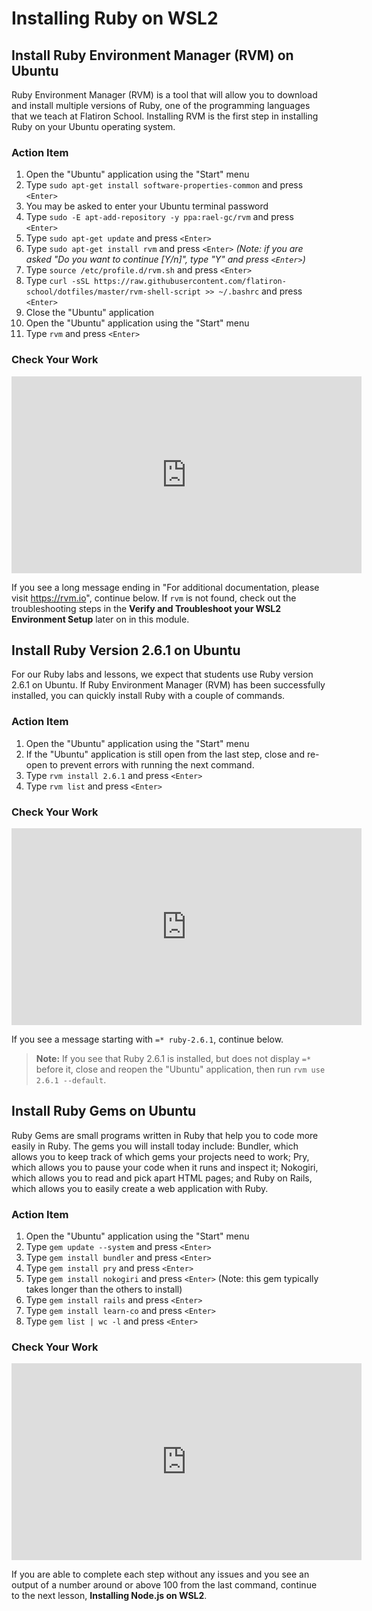# Installing Ruby on WSL2

## Install Ruby Environment Manager (RVM) on Ubuntu

Ruby Environment Manager (RVM) is a tool that will allow you to download and
install multiple versions of Ruby, one of the programming languages that we
teach at Flatiron School. Installing RVM is the first step in installing Ruby on
your Ubuntu operating system.

### Action Item

1. Open the "Ubuntu" application using the "Start" menu
2. Type `sudo apt-get install software-properties-common` and press `<Enter>`
3. You may be asked to enter your Ubuntu terminal password
4. Type `sudo -E apt-add-repository -y ppa:rael-gc/rvm` and press `<Enter>`
5. Type `sudo apt-get update` and press `<Enter>`
6. Type `sudo apt-get install rvm` and press `<Enter>` _(Note: if you are asked
   "Do you want to continue [Y/n]", type "Y" and press `<Enter>`)_
7. Type `source /etc/profile.d/rvm.sh` and press `<Enter>`
8. Type `curl -sSL https://raw.githubusercontent.com/flatiron-school/dotfiles/master/rvm-shell-script >> ~/.bashrc` and press `<Enter>`
9. Close the "Ubuntu" application
10. Open the "Ubuntu" application using the "Start" menu
11. Type `rvm` and press `<Enter>`

### Check Your Work

<iframe width="560" height="315" src="https://www.youtube.com/embed/GErkBvGIGu0" frameborder="0" allow="accelerometer; autoplay; clipboard-write; encrypted-media; gyroscope; picture-in-picture" allowfullscreen></iframe>

If you see a long message ending in "For additional documentation, please visit
https://rvm.io", continue below. If `rvm` is not found, check out the
troubleshooting steps in the **Verify and Troubleshoot your WSL2 Environment
Setup** later on in this module.

## Install Ruby Version 2.6.1 on Ubuntu

For our Ruby labs and lessons, we expect that students use Ruby version 2.6.1 on
Ubuntu. If Ruby Environment Manager (RVM) has been successfully installed, you
can quickly install Ruby with a couple of commands.

### Action Item

1. Open the "Ubuntu" application using the "Start" menu
2. If the "Ubuntu" application is still open from the last step, close and
   re-open to prevent errors with running the next command.
3. Type `rvm install 2.6.1` and press `<Enter>`
4. Type `rvm list` and press `<Enter>`

### Check Your Work

<iframe width="560" height="315" src="https://www.youtube.com/embed/RVwo7RPviNI" frameborder="0" allow="accelerometer; autoplay; clipboard-write; encrypted-media; gyroscope; picture-in-picture" allowfullscreen></iframe>

If you see a message starting with `=* ruby-2.6.1`, continue below.

> **Note:** If you see that Ruby 2.6.1 is installed, but does not display
> `=*` before it, close and reopen the "Ubuntu" application, then run
> `rvm use 2.6.1 --default`.

## Install Ruby Gems on Ubuntu

Ruby Gems are small programs written in Ruby that help you to code more easily
in Ruby. The gems you will install today include: Bundler, which allows you to
keep track of which gems your projects need to work; Pry, which allows you to
pause your code when it runs and inspect it; Nokogiri, which allows you to read
and pick apart HTML pages; and Ruby on Rails, which allows you to easily create
a web application with Ruby.

### Action Item

1. Open the "Ubuntu" application using the "Start" menu
2. Type `gem update --system` and press `<Enter>`
3. Type `gem install bundler` and press `<Enter>`
4. Type `gem install pry` and press `<Enter>`
5. Type `gem install nokogiri` and press `<Enter>` (Note: this gem typically
   takes longer than the others to install)
6. Type `gem install rails` and press `<Enter>`
7. Type `gem install learn-co` and press `<Enter>`
8. Type `gem list | wc -l` and press `<Enter>`

### Check Your Work

<iframe width="560" height="315" src="https://www.youtube.com/embed/pRz92UepujE" frameborder="0" allow="accelerometer; autoplay; clipboard-write; encrypted-media; gyroscope; picture-in-picture" allowfullscreen></iframe>

If you are able to complete each step without any issues and you see an output
of a number around or above 100 from the last command, continue to the next lesson,
**Installing Node.js on WSL2**.
